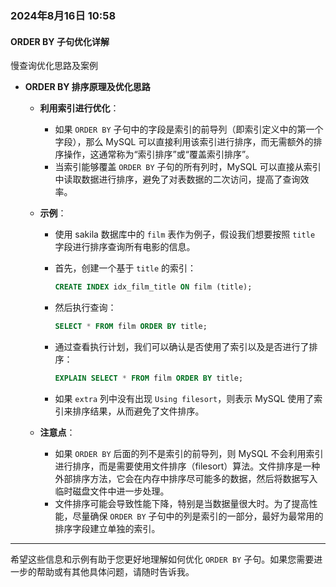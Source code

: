 ### 2024年8月16日 10:58

#### ORDER BY 子句优化详解

慢查询优化思路及案例

- **ORDER BY 排序原理及优化思路**
  
  - **利用索引进行优化**：
    - 如果 `ORDER BY` 子句中的字段是索引的前导列（即索引定义中的第一个字段），那么 MySQL 可以直接利用该索引进行排序，而无需额外的排序操作，这通常称为“索引排序”或“覆盖索引排序”。
    - 当索引能够覆盖 `ORDER BY` 子句的所有列时，MySQL 可以直接从索引中读取数据进行排序，避免了对表数据的二次访问，提高了查询效率。
    
  - **示例**：
    - 使用 sakila 数据库中的 `film` 表作为例子，假设我们想要按照 `title` 字段进行排序查询所有电影的信息。
    - 首先，创建一个基于 `title` 的索引：

      ```sql
      CREATE INDEX idx_film_title ON film (title);
      ```

    - 然后执行查询：

      ```sql
      SELECT * FROM film ORDER BY title;
      ```

    - 通过查看执行计划，我们可以确认是否使用了索引以及是否进行了排序：

      ```sql
      EXPLAIN SELECT * FROM film ORDER BY title;
      ```

    - 如果 `extra` 列中没有出现 `Using filesort`，则表示 MySQL 使用了索引来排序结果，从而避免了文件排序。

  - **注意点**：
    - 如果 `ORDER BY` 后面的列不是索引的前导列，则 MySQL 不会利用索引进行排序，而是需要使用文件排序（filesort）算法。文件排序是一种外部排序方法，它会在内存中排序尽可能多的数据，然后将数据写入临时磁盘文件中进一步处理。
    - 文件排序可能会导致性能下降，特别是当数据量很大时。为了提高性能，尽量确保 `ORDER BY` 子句中的列是索引的一部分，最好为最常用的排序字段建立单独的索引。

---

希望这些信息和示例有助于您更好地理解如何优化 `ORDER BY` 子句。如果您需要进一步的帮助或有其他具体问题，请随时告诉我。